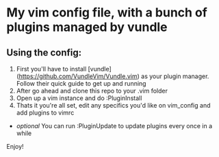 # My vim config file, with a bunch of plugins managed by vundle

## Using the config:
1. First you'll have to install [vundle] (https://github.com/VundleVim/Vundle.vim) as your plugin manager. Follow their quick guide to get up and running
2. After go ahead and clone this repo to your .vim folder
3. Open up a vim instance and do :PluginInstall
4. Thats it you're all set, edit any specifics you'd like on vim_config and add plugins to vimrc
+ *optional* You can run :PluginUpdate to update plugins every once in a while

Enjoy!

